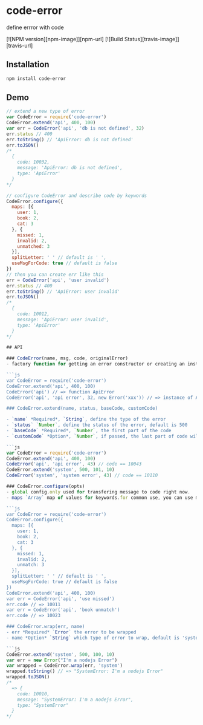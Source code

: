 code-error
===
define errror with code

[![NPM version][npm-image]][npm-url]
[![Build Status][travis-image]][travis-url]

## Installation

```bash
npm install code-error
```

## Demo
```js
// extend a new type of error
var CodeError = require('code-error')
CodeError.extend('api', 400, 100)
var err = CodeError('api', 'db is not defined', 32)
err.status // 400
err.toString() // 'ApiError: db is not defined'
err.toJSON()
/*
  {
    code: 10032,
    message: 'ApiError: db is not defined',
    type: 'ApiError'
  }
*/

// configure CodeError and describe code by keywords
CodeError.configure({
  maps: [{
    user: 1,
    book: 2,
    cat: 3
  }, {
    missed: 1,
    invalid: 2,
    unmatched: 3
  }],
  splitLetter: ' ' // default is ' ',
  useMsgForCode: true // default is false
})
// then you can create err like this
err = CodeError('api', 'user invalid')
err.status // 400
err.toString() // 'ApiError: user invalid'
err.toJSON()
/*
  {
    code: 10012,
    message: 'ApiError: user invalid',
    type: 'ApiError'
  }
*/

## API

### CodeError(name, msg, code, originalError)
- factory function for getting an error constructor or creating an instance

```js
var CodeError = require('code-error')
CodeError.extend('api', 400, 100)
CodeError('api') // => function ApiError
CodeError('api', 'api error', 32, new Error('xxx')) // => instance of ApiError

### CodeError.extend(name, status, baseCode, customCode)

- `name` *Required*, `String`, define the type of the error
- `status` `Number`, define the status of the error, default is 500
- `baseCode` *Required*, `Number`, the first part of the code
- `customCode` *Option*, `Number`, if passed, the last part of code will be always the customCode, this is used for errors with stationary code, like SystemError

```js
var CodeError = require('code-error')
CodeError.extend('api', 400, 100)
CodeError('api', 'api error', 43) // code == 10043
CodeError.extend('system', 500, 101, 10)
CodeError('system', 'system error', 43) // code == 10110

### CodeError.configure(opts)
- global config.only used for transfering message to code right now.
- maps `Array` map of values for keywords.for common use, you can use maps[0] as map of model, use maps[1] as map of action.then, your error message will like 'user invalid', 'password unmatch', etc.

```js
var CodeError = require('code-error')
CodeError.configure({
  maps: [{
    user: 1,
    book: 2,
    cat: 3
  }, {
    missed: 1,
    invalid: 2,
    unmatch: 3
  }],
  splitLetter: ' ' // default is ' ',
  useMsgForCode: true // default is false
})
CodeError.extend('api', 400, 100)
var err = CodeError('api', 'use missed')
err.code // => 10011
var err = CodeError('api', 'book unmatch')
err.code // => 10023

### CodeError.wrap(err, name)
- err *Required* `Error` the error to be wrapped
- name *Option* `String` which type of error to wrap, default is 'system'

```js
CodeError.extend('system', 500, 100, 10)
var err = new Error("I'm a nodejs Error")
var wrapped = CodeError.wrap(err, 'system')
wrapped.toString() // => "SystemError: I'm a nodejs Error"
wrapped.toJSON()
/*
  => {
    code: 10010,
    message: "SystemError: I'm a nodejs Error",
    type: "SystemError"
  }
*/